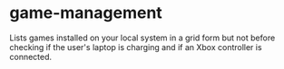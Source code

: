 # game-management
Lists games installed on your local system in a grid form but not before checking if the user's laptop is charging and if an Xbox controller is connected.
